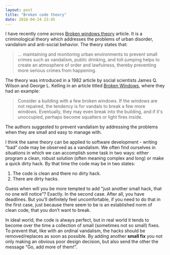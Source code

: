 ```yaml
---
layout: post
title: "Broken code theory"
date: 2016-04-24 23:45
---
```


I have recently come across [Broken windows theory](https://en.wikipedia.org/wiki/Broken_windows_theory) article. It is a criminological theory which addresses the problems of urban disorder, vandalism and anti-social behavior. The theory states that:

> … maintaining and monitoring urban environments to prevent small crimes such as vandalism, public drinking, and toll-jumping helps to create an atmosphere of order and lawfulness, thereby preventing more serious crimes from happening.

The theory was introduced in a 1982 article by social scientists James Q. Wilson and George L. Kelling in an article titled [Broken Windows](http://www.theatlantic.com/magazine/archive/1982/03/broken-windows/304465/), where they had an example:

> Consider a building with a few broken windows. If the windows are not repaired, the tendency is for vandals to break a few more windows. Eventually, they may even break into the building, and if it's unoccupied, perhaps become squatters or light fires inside.

The authors suggested to prevent vandalism by addressing the problems when they are small and easy to manage with.

I think the same theory can be applied to software development - writing “bad” code may be observed as a vandalism. We often find ourselves in situations in which we can accomplish some task in two ways: either program a clean, robust solution (often meaning complex and long) or make a quick dirty hack. By that time the code may be in two states:

1. The code is clean and there no dirty hack.
2. There are dirty hacks.

Guess when will you be more tempted to add "just another small hack, that no one will notice”? Exactly. In the second case. After all, you have deadlines. But you’ll definitely feel uncomfortable, if you need to do that in the first case, just because there seem to be is an established norm of clean code, that you don’t want to break.

In ideal world, the code is always perfect, but in real world it tends to become over the time a collection of small (sometimes not so small) fixes. To prevent that, like with an ordinal vandalism, the hacks should be removed/replaces as soon as possible. By adding another **small fix** you not only making an obvious poor design decision, but also send the other the message “Go, add more of them!”.
